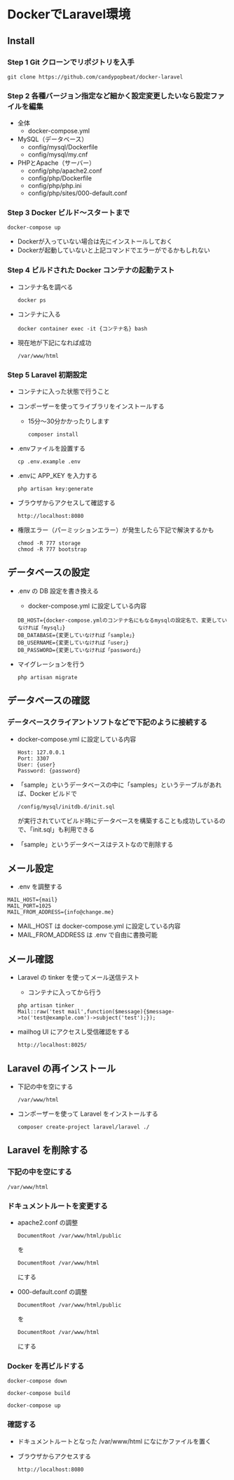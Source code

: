 # DockerでLaravel環境

## Install
### Step 1 Git クローンでリポジトリを入手
```git clone https://github.com/candypopbeat/docker-laravel```

### Step 2 各種バージョン指定など細かく設定変更したいなら設定ファイルを編集

- 全体
  - docker-compose.yml
- MySQL（データベース）
  - config/mysql/Dockerfile
  - config/mysql/my.cnf
- PHPとApache（サーバー）
  - config/php/apache2.conf
  - config/php/Dockerfile
  - config/php/php.ini
  - config/php/sites/000-default.conf

### Step 3 Docker ビルド～スタートまで

```docker-compose up```

- Dockerが入っていない場合は先にインストールしておく
- Dockerが起動していないと上記コマンドでエラーがでるかもしれない

### Step 4 ビルドされた Docker コンテナの起動テスト
- コンテナ名を調べる

  ```docker ps```

- コンテナに入る

  ```docker container exec -it {コンテナ名} bash```

- 現在地が下記になれば成功

  ```/var/www/html```

### Step 5 Laravel 初期設定

- コンテナに入った状態で行うこと
- コンポーザーを使ってライブラリをインストールする
  - 15分～30分かかったりします

    ```composer install```

- .envファイルを設置する

  ```cp .env.example .env```

- .envに APP_KEY を入力する

  ```php artisan key:generate```

- ブラウザからアクセスして確認する

  ```http://localhost:8080```

- 権限エラー（パーミッションエラー）が発生したら下記で解決するかも

  ```
  chmod -R 777 storage
  chmod -R 777 bootstrap
  ```

## データベースの設定

- .env の DB 設定を書き換える
  - docker-compose.yml に設定している内容

  ```
  DB_HOST={docker-compose.ymlのコンテナ名にもなるmysqlの設定名で、変更していなければ「mysql」}
  DB_DATABASE={変更していなければ「sample」}
  DB_USERNAME={変更していなければ「user」}
  DB_PASSWORD={変更していなければ「password」}
  ```

- マイグレーションを行う

  ```php artisan migrate```

## データベースの確認

### データベースクライアントソフトなどで下記のように接続する

- docker-compose.yml に設定している内容
  ```
  Host: 127.0.0.1
  Port: 3307
  User: {user}
  Password: {password}
  ```

- 「sample」というデータベースの中に「samples」というテーブルがあれば、Docker ビルドで

  ```/config/mysql/initdb.d/init.sql```

  が実行されていてビルド時にデータベースを構築することも成功しているので、「init.sql」も利用できる
- 「sample」というデータベースはテストなので削除する

## メール設定

- .env を調整する

```
MAIL_HOST={mail}
MAIL_PORT=1025
MAIL_FROM_ADDRESS={info@change.me}
```

- MAIL_HOST は docker-compose.yml に設定している内容
- MAIL_FROM_ADDRESS は .env で自由に書換可能

## メール確認

- Laravel の tinker を使ってメール送信テスト
  - コンテナに入ってから行う

  ```
  php artisan tinker
  Mail::raw('test mail',function($message){$message->to('test@example.com')->subject('test');});
  ```

- mailhog UI にアクセスし受信確認をする

  ```http://localhost:8025/```

## Laravel の再インストール
- 下記の中を空にする

  ```/var/www/html```

- コンポーザーを使って Laravel をインストールする

  ```composer create-project laravel/laravel ./```

## Laravel を削除する

### 下記の中を空にする

  ```/var/www/html```

### ドキュメントルートを変更する

- apache2.conf の調整

  ```DocumentRoot /var/www/html/public```

  を

  ```DocumentRoot /var/www/html```

  にする

- 000-default.conf の調整

  ```DocumentRoot /var/www/html/public```

  を

  ```DocumentRoot /var/www/html```

  にする

### Docker を再ビルドする
```docker-compose down```

```docker-compose build```

```docker-compose up```

### 確認する
- ドキュメントルートとなった /var/www/html になにかファイルを置く
- ブラウザからアクセスする

  ```http://localhost:8080```

